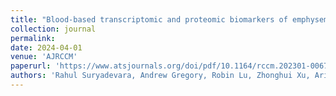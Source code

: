 ```yaml
---
title: "Blood-based transcriptomic and proteomic biomarkers of emphysema"
collection: journal
permalink: 
date: 2024-04-01
venue: 'AJRCCM'
paperurl: 'https://www.atsjournals.org/doi/pdf/10.1164/rccm.202301-0067OC'
authors: 'Rahul Suryadevara, Andrew Gregory, Robin Lu, Zhonghui Xu, Aria Masoomi, et al.'
---
```

